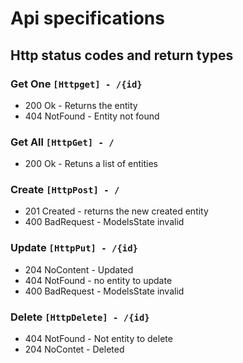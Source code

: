 # Api specifications

## Http status codes and return types

###  Get One ``[Httpget] - /{id}``
 - 200 Ok - Returns the entity
 - 404 NotFound - Entity not found

### Get All ``[HttpGet] - /``
- 200 Ok - Retuns a list of entities

### Create ``[HttpPost] - /``
- 201 Created - returns the new created entity
- 400 BadRequest - ModelsState invalid

### Update ``[HttpPut] - /{id}``
- 204 NoContent - Updated
- 404 NotFound - no entity to update
- 400 BadRequest - ModelsState invalid

### Delete ``[HttpDelete] - /{id}``
- 404 NotFound - Not entity to delete
- 204 NoContet - Deleted
